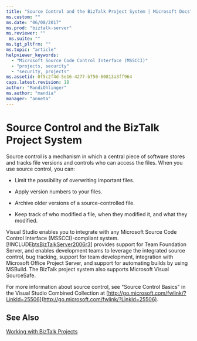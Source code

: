 ```yaml
---
title: "Source Control and the BizTalk Project System | Microsoft Docs"
ms.custom: ""
ms.date: "06/08/2017"
ms.prod: "biztalk-server"
ms.reviewer: ""
 ms.suite: ""
ms.tgt_pltfrm: ""
ms.topic: "article"
helpviewer_keywords: 
  - "Microsoft Source Code Control Interface (MSSCCI)"
  - "projects, security"
  - "security, projects"
ms.assetid: 0f5c2f4d-5e16-4277-b750-60813a3ff964
caps.latest.revision: 18
author: "MandiOhlinger"
ms.author: "mandia"
manager: "anneta"
---
```

# Source Control and the BizTalk Project System
Source control is a mechanism in which a central piece of software stores and tracks file versions and controls who can access the files. When you use source control, you can:  
  
-   Limit the possibility of overwriting important files.  
  
-   Apply version numbers to your files.  
  
-   Archive older versions of a source-controlled file.  
  
-   Keep track of who modified a file, when they modified it, and what they modified.  
  
 Visual Studio enables you to integrate with any Microsoft Source Code Control Interface (MSSCCI)-compliant system. [!INCLUDE[btsBizTalkServer2006r3](../includes/btsbiztalkserver2006r3-md.md)] provides support for Team Foundation Server, and enables development teams to leverage the integrated source control, bug tracking, support for team development, integration with Microsoft Office Project Server, and support for automating builds by using MSBuild. The BizTalk project system also supports Microsoft Visual SourceSafe.  
  
 For more information about source control, see "Source Control Basics" in the Visual Studio Combined Collection at [http://go.microsoft.com/fwlink/?LinkId=25506](http://go.microsoft.com/fwlink/?LinkId=25506).  
  
## See Also  
 [Working with BizTalk Projects](../core/working-with-biztalk-projects.md)